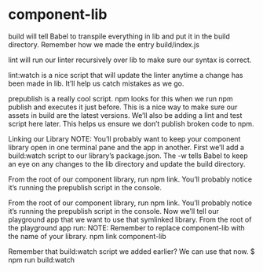 # component-lib


build will tell Babel to transpile everything in lib and put it in the build directory. Remember how we made the entry build/index.js

lint will run our linter recursively over lib to make sure our syntax is correct.

lint:watch is a nice script that will update the linter anytime a change has been made in lib. It’ll help us catch mistakes as we go.

prepublish is a really cool script. npm looks for this when we run npm publish and executes it just before. This is a nice way to make sure our assets in build are the latest versions. We’ll also be adding a lint and test script here later. This helps us ensure we don’t publish broken code to npm.

Linking our Library
NOTE: You’ll probably want to keep your component library open in one terminal pane and the app in another.
First we’ll add a build:watch script to our library’s package.json. The -w tells Babel to keep an eye on any changes to the lib directory and update the build directory.

From the root of our component library, run npm link. You’ll probably notice it’s running the prepublish script in the console.

From the root of our component library, run npm link. You’ll probably notice it’s running the prepublish script in the console.
Now we’ll tell our playground app that we want to use that symlinked library. From the root of the playground app run:
NOTE: Remember to replace component-lib with the name of your library.
npm link component-lib

 Remember that build:watch script we added earlier? We can use that now.
$ npm run build:watch
